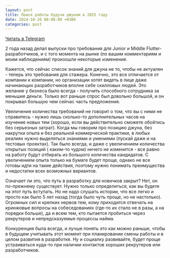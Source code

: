 ```yaml
---
layout: post
title: Поиск работы будучи джуном в 2025 году
date: 2024-10-26 00:00:00 +0300
categories: post
---
```


[Читать в Telegram](https://t.me/fluttermiddlepodcast/346)

2 года назад делал выпуски про требования для Junior и Middle Flutter-разработчиков, и с того момента на рынке (по вашим
комментариям и моим наблюдениям) произошли некоторые изменения.

Кажется, что сейчас список знаний для джуна не то, чтобы не актуален - теперь это требования для стажера. Конечно, это
все отличается от компании к компании, но организации хотят видеть в лице даже начинающих разработчиков вполне себе
скилловых людей. Это желание у бизнеса было всегда - получить способного сотрудника за меньшие деньги. Только вот раньше
спрос был довольно большой, и он покрывал большую чем сейчас часть предложения.

Увеличение количества требований не говорит о том, что вы с ними не справитесь - нужно лишь сколько-то дополнительных
часов на изучение новых тем (хорошо, если вы действительно сможете обойтись без серьезных затрат). Когда мы говорим про
позицию джуна, без накрутки опыта и без реальной коммерческой практики, в любых реалиях нужно выделяться знаниями и
умениями (пускай даже и на тестовых проектах). Так было всегда, и даже с увеличением количества открытых позиций (
каким-то чудом) ничего не изменится - все равно на работу будут отбирать из большого количества кандидатов. С
увеличением опыта только на бумаге будет проще, однако не все готовы идти на такие действия, поэтому нужно понимать
преимущества и недостатки всех возможных вариантов.

Означает ли это, что путь в разработку для новичков закрыт? Нет, он по-прежнему существует. Нужно только определиться,
как вы будете на этот путь вступать. Но не надо слушать истории, что все легко и просто как было 5 лет назад (тогда было
чуть проще, но не настолько). Огромных сил и крепких нервов тем, кому приходится отвечать на кринжовые вопросы на
собеседованиях (где-то их стало не в разы, а на порядки больше), да и всем тем, кто пытается пробиться через рекрутеров
и непредсказуемые процессы найма.

Конкуренция была всегда, и лучше понять это как можно раньше, чтобы в будущем учитывать этот момент при планировании
смены работы и в целом развития в разработке. Ну и социалку развивайте, будет проще устраиваться куда-то при наличии
контактов хороших рекрутеров или разработчиков.
